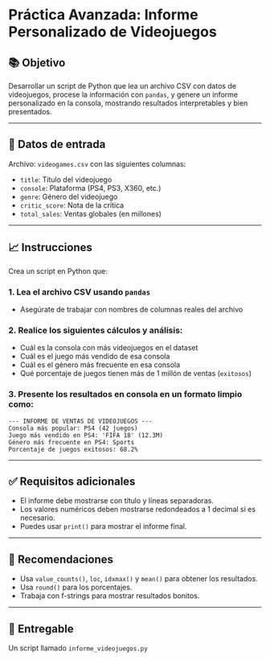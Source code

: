 # Práctica Avanzada: Informe Personalizado de Videojuegos

## 📚 Objetivo

Desarrollar un script de Python que lea un archivo CSV con datos de videojuegos, procese la información con `pandas`, y genere un informe personalizado en la consola, mostrando resultados interpretables y bien presentados.

---

## 🔢 Datos de entrada

Archivo: `videogames.csv` con las siguientes columnas:

* `title`: Título del videojuego
* `console`: Plataforma (PS4, PS3, X360, etc.)
* `genre`: Género del videojuego
* `critic_score`: Nota de la crítica
* `total_sales`: Ventas globales (en millones)

---

## 📈 Instrucciones

Crea un script en Python que:

### 1. Lea el archivo CSV usando `pandas`

* Asegúrate de trabajar con nombres de columnas reales del archivo

### 2. Realice los siguientes cálculos y análisis:

* Cuál es la consola con más videojuegos en el dataset
* Cuál es el juego más vendido de esa consola
* Cuál es el género más frecuente en esa consola
* Qué porcentaje de juegos tienen más de 1 millón de ventas (`exitosos`)

### 3. Presente los resultados en consola en un formato limpio como:

```
--- INFORME DE VENTAS DE VIDEOJUEGOS ---
Consola más popular: PS4 (42 juegos)
Juego más vendido en PS4: 'FIFA 18' (12.3M)
Género más frecuente en PS4: Sports
Porcentaje de juegos exitosos: 68.2%
```

---

## ✅ Requisitos adicionales

* El informe debe mostrarse con título y líneas separadoras.
* Los valores numéricos deben mostrarse redondeados a 1 decimal si es necesario.
* Puedes usar `print()` para mostrar el informe final.

---

## 🔹 Recomendaciones

* Usa `value_counts()`, `loc`, `idxmax()` y `mean()` para obtener los resultados.
* Usa `round()` para los porcentajes.
* Trabaja con f-strings para mostrar resultados bonitos.

---

## 📅 Entregable

Un script llamado `informe_videojuegos.py`
